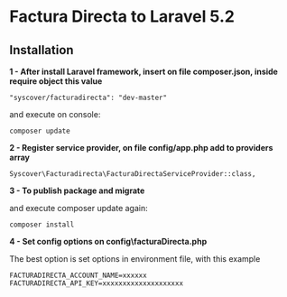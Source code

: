# Factura Directa to Laravel 5.2

## Installation

**1 - After install Laravel framework, insert on file composer.json, inside require object this value**
```
"syscover/facturadirecta": "dev-master"
```

and execute on console:
```
composer update
```

**2 - Register service provider, on file config/app.php add to providers array**

```
Syscover\Facturadirecta\FacturaDirectaServiceProvider::class,

```

**3 - To publish package and migrate**

and execute composer update again:
```
composer install
```

**4 - Set config options on config\facturaDirecta.php**

The best option is set options in environment file, with this example
```
FACTURADIRECTA_ACCOUNT_NAME=xxxxxx
FACTURADIRECTA_API_KEY=xxxxxxxxxxxxxxxxxxxx
```